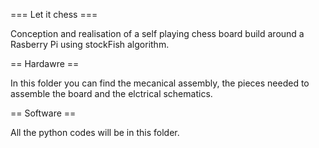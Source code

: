 === Let it chess ===

Conception and realisation of a self playing chess board build around a Rasberry Pi using stockFish algorithm.


== Hardawre ==

In this folder you can find the mecanical assembly, the pieces needed to assemble the board and the elctrical schematics.


== Software ==

All the python codes will be in this folder.